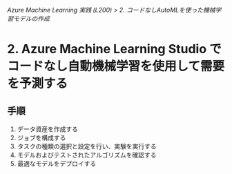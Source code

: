 ###### Azure Machine Learning 実践 (L200) > 2. コードなしAutoMLを使った機械学習モデルの作成

# 2. Azure Machine Learning Studio でコードなし自動機械学習を使用して需要を予測する

## 手順

1. データ資産を作成する
2. ジョブを構成する
3. タスクの種類の選択と設定を行い、実験を実行する
4. モデルおよびテストされたアルゴリズムを確認する
5. 最適なモデルをデプロイする
